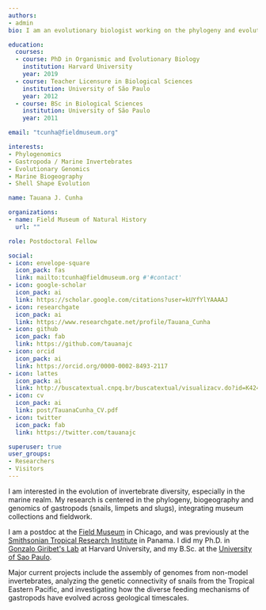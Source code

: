 ```yaml
---
authors:
- admin
bio: I am an evolutionary biologist working on the phylogeny and evolution of gastropods and other invertebrate critters.

education:
  courses:
  - course: PhD in Organismic and Evolutionary Biology
    institution: Harvard University
    year: 2019
  - course: Teacher Licensure in Biological Sciences
    institution: University of São Paulo
    year: 2012
  - course: BSc in Biological Sciences
    institution: University of São Paulo
    year: 2011

email: "tcunha@fieldmuseum.org"

interests:
- Phylogenomics
- Gastropoda / Marine Invertebrates
- Evolutionary Genomics
- Marine Biogeography
- Shell Shape Evolution

name: Tauana J. Cunha

organizations:
- name: Field Museum of Natural History
  url: ""

role: Postdoctoral Fellow

social:
- icon: envelope-square
  icon_pack: fas
  link: mailto:tcunha@fieldmuseum.org #'#contact'
- icon: google-scholar
  icon_pack: ai
  link: https://scholar.google.com/citations?user=kUYfYlYAAAAJ
- icon: researchgate
  icon_pack: ai
  link: https://www.researchgate.net/profile/Tauana_Cunha
- icon: github
  icon_pack: fab
  link: https://github.com/tauanajc
- icon: orcid
  icon_pack: ai
  link: https://orcid.org/0000-0002-8493-2117
- icon: lattes
  icon_pack: ai
  link: http://buscatextual.cnpq.br/buscatextual/visualizacv.do?id=K4245487P0
- icon: cv
  icon_pack: ai
  link: post/TauanaCunha_CV.pdf
- icon: twitter
  icon_pack: fab
  link: https://twitter.com/tauanajc

superuser: true
user_groups:
- Researchers
- Visitors
---
```



I am interested in the evolution of invertebrate diversity, especially in the marine realm. My research is centered in the phylogeny, biogeography and genomics of gastropods (snails, limpets and slugs), integrating museum collections and fieldwork.

I am a postdoc at the [Field Museum](https://www.fieldmuseum.org/science/research) in Chicago, and was previously at the [Smithsonian Tropical Research Institute](https://stri.si.edu) in Panama. I did my Ph.D. in [Gonzalo Giribet's Lab](https://giribetgroup.oeb.harvard.edu) at Harvard University, and my B.Sc. at the [University of Sao Paulo](https://www.ib.usp.br).

Major current projects include the assembly of genomes from non-model invertebrates, analyzing the genetic connectivity of snails from the Tropical Eastern Pacific, and investigating how the diverse feeding mechanisms of gastropods have evolved across geological timescales.